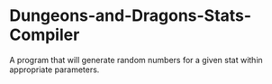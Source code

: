 # Dungeons-and-Dragons-Stats-Compiler
A program that will generate random numbers for a given stat within appropriate parameters.
